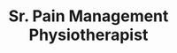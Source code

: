 ---
layout: clinician
name: Daniëlle van Kol
title: Sr. Pain Management Physiotherapist
profile_img_url: /assets/images/clinicians/danielle_van_kol.jpg
speciality: Pain Management Physiotherapist
endorsed_by: 19
expertise:
  - Physical therapy
  - Pain management
  - Sports injuries
  - Musculoskeletal
qualifications:
  - MSc Medicine (Pain Management), University of Sydney
  - "Active since: 10 years"
about:
  - I have over 10 years’ experience across private practice, aged care and non-profit settings in both the Netherlands and Australia. Working in different countries and across cultures has provided me with strong interpersonal skills. I value the importance of including my patients in decision making, empowering them through education about optimal management and encouraging them to develop self-management strategies. I can work well independently, but also love working in a team. I have recently started growing my skills in applying insights from Acceptance and Commitment therapy into my work and am expanding my knowledge about Women’s Health. 
location_img: https://images.unsplash.com/photo-1507301364086-0927a91a9d07?ixlib=rb-1.2.1&ixid=MnwxMjA3fDB8MHxwaG90by1wYWdlfHx8fGVufDB8fHx8&auto=format&fit=crop&w=774&q=80&h=200
locations:
  - name: Vivir Healthcare - a Chandler Macleod Group Business
    address: Brisbane, Australia
    tags:
      - Private
---